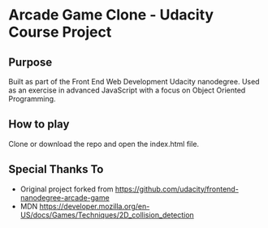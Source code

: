 # Arcade Game Clone - Udacity Course Project

## Purpose
Built as part of the Front End Web Development Udacity nanodegree. Used as an exercise in advanced JavaScript with a focus on Object Oriented Programming.

## How to play
Clone or download the repo and open the index.html file.

## Special Thanks To
- Original project forked from https://github.com/udacity/frontend-nanodegree-arcade-game
- MDN https://developer.mozilla.org/en-US/docs/Games/Techniques/2D_collision_detection
